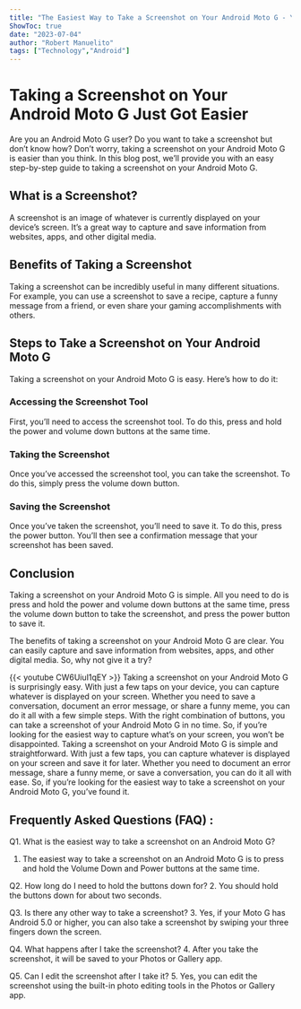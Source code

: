 ```yaml
---
title: "The Easiest Way to Take a Screenshot on Your Android Moto G - You'll Be Amazed at How Simple It Is!"
ShowToc: true 
date: "2023-07-04"
author: "Robert Manuelito" 
tags: ["Technology","Android"]
---
```

# Taking a Screenshot on Your Android Moto G Just Got Easier 

Are you an Android Moto G user? Do you want to take a screenshot but don’t know how? Don’t worry, taking a screenshot on your Android Moto G is easier than you think. In this blog post, we’ll provide you with an easy step-by-step guide to taking a screenshot on your Android Moto G.

## What is a Screenshot?

A screenshot is an image of whatever is currently displayed on your device’s screen. It’s a great way to capture and save information from websites, apps, and other digital media.

## Benefits of Taking a Screenshot

Taking a screenshot can be incredibly useful in many different situations. For example, you can use a screenshot to save a recipe, capture a funny message from a friend, or even share your gaming accomplishments with others.

## Steps to Take a Screenshot on Your Android Moto G

Taking a screenshot on your Android Moto G is easy. Here’s how to do it:

### Accessing the Screenshot Tool

First, you’ll need to access the screenshot tool. To do this, press and hold the power and volume down buttons at the same time.

### Taking the Screenshot

Once you’ve accessed the screenshot tool, you can take the screenshot. To do this, simply press the volume down button.

### Saving the Screenshot

Once you’ve taken the screenshot, you’ll need to save it. To do this, press the power button. You’ll then see a confirmation message that your screenshot has been saved.

## Conclusion

Taking a screenshot on your Android Moto G is simple. All you need to do is press and hold the power and volume down buttons at the same time, press the volume down button to take the screenshot, and press the power button to save it.

The benefits of taking a screenshot on your Android Moto G are clear. You can easily capture and save information from websites, apps, and other digital media. So, why not give it a try?

{{< youtube CW6UiuI1qEY >}} 
Taking a screenshot on your Android Moto G is surprisingly easy. With just a few taps on your device, you can capture whatever is displayed on your screen. Whether you need to save a conversation, document an error message, or share a funny meme, you can do it all with a few simple steps. With the right combination of buttons, you can take a screenshot of your Android Moto G in no time. So, if you’re looking for the easiest way to capture what’s on your screen, you won’t be disappointed. Taking a screenshot on your Android Moto G is simple and straightforward. With just a few taps, you can capture whatever is displayed on your screen and save it for later. Whether you need to document an error message, share a funny meme, or save a conversation, you can do it all with ease. So, if you’re looking for the easiest way to take a screenshot on your Android Moto G, you’ve found it.

## Frequently Asked Questions (FAQ) :
Q1. What is the easiest way to take a screenshot on an Android Moto G? 
1. The easiest way to take a screenshot on an Android Moto G is to press and hold the Volume Down and Power buttons at the same time.

Q2. How long do I need to hold the buttons down for? 
2. You should hold the buttons down for about two seconds.

Q3. Is there any other way to take a screenshot? 
3. Yes, if your Moto G has Android 5.0 or higher, you can also take a screenshot by swiping your three fingers down the screen.

Q4. What happens after I take the screenshot? 
4. After you take the screenshot, it will be saved to your Photos or Gallery app.

Q5. Can I edit the screenshot after I take it? 
5. Yes, you can edit the screenshot using the built-in photo editing tools in the Photos or Gallery app.


